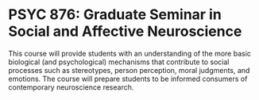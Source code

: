 # PSYC 876: Graduate Seminar in Social and Affective Neuroscience

This course will provide students with an understanding of the more basic biological (and psychological) mechanisms that contribute to social processes such as stereotypes, person perception, moral judgments, and emotions. The course will prepare students to be informed consumers of contemporary neuroscience research.